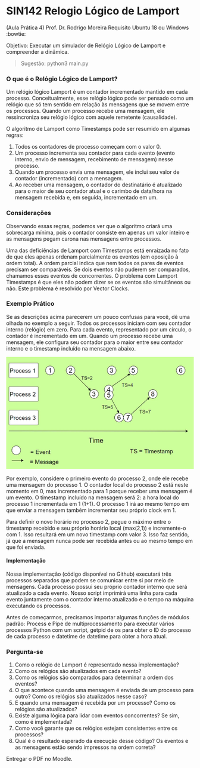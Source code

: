 # SIN142 Relogio Lógico de Lamport

(Aula Prática 4) Prof. Dr. Rodrigo Moreira
Requisito Ubuntu 18 ou Windows :bowtie:

Objetivo: Executar um simulador de Relógio Lógico de Lamport e compreender a dinâmica.

> Sugestão: python3 main.py

### O que é o Relógio Lógico de Lamport?

Um relógio lógico Lamport é um contador incrementado mantido em cada processo. Conceitualmente, esse relógio lógico pode ser pensado como um relógio que só tem sentido em relação às mensagens que se movem entre os processos. Quando um processo recebe uma mensagem, ele ressincroniza seu relógio lógico com aquele remetente (causalidade).

O algoritmo de Lamport como Timestamps pode ser resumido em algumas regras:

1. Todos os contadores de processo começam com o valor 0.
2. Um processo incrementa seu contador para cada evento (evento interno, envio de mensagem, recebimento de mensagem) nesse processo.
3. Quando um processo envia uma mensagem, ele inclui seu valor de contador (incrementado) com a mensagem.
4. Ao receber uma mensagem, o contador do destinatário é atualizado para o maior de seu contador atual e o carimbo de data/hora na mensagem recebida e, em seguida, incrementado em um.


### Considerações

Observando essas regras, podemos ver que o algoritmo criará uma sobrecarga mínima, pois o contador consiste em apenas um valor inteiro e as mensagens pegam carona nas mensagens entre processos.

Uma das deficiências de Lamport com Timestamps está enraizada no fato de que eles apenas ordenam parcialmente os eventos (em oposição à ordem total). A ordem parcial indica que nem todos os pares de eventos precisam ser comparáveis. Se dois eventos não puderem ser comparados, chamamos esses eventos de concorrentes. O problema com Lamport Timestamps é que eles não podem dizer se os eventos são simultâneos ou não. Este problema é resolvido por Vector Clocks.

### Exemplo Prático

Se as descrições acima parecerem um pouco confusas para você, dê uma olhada no exemplo a seguir. Todos os processos iniciam com seu contador interno (relógio) em zero. Para cada evento, representado por um círculo, o contador é incrementado em um. Quando um processo recebe uma mensagem, ele configura seu contador para o maior entre seu contador interno e o timestamp incluído na mensagem abaixo.

![alt text](clock.png)

Por exemplo, considere o primeiro evento do processo 2, onde ele recebe uma mensagem do processo 1. O contador local do processo 2 está neste momento em 0, mas incrementado para 1 porque receber uma mensagem é um evento. O timestamp incluído na mensagem será 2: a hora local do processo 1 incrementada em 1 (1+1). O processo 1 irá ao mesmo tempo em que enviar a mensagem também incrementar seu próprio clock em 1.

Para definir o novo horário no processo 2, pegue o máximo entre o timestamp recebido e seu próprio horário local (max(2,1)) e incremente-o com 1. Isso resultará em um novo timestamp com valor 3. Isso faz sentido, já que a mensagem nunca pode ser recebida antes ou ao mesmo tempo em que foi enviada.

#### Implementação

Nossa implementação (código disponível no Github) executará três processos separados que podem se comunicar entre si por meio de mensagens. Cada processo possui seu próprio contador interno que será atualizado a cada evento. Nosso script imprimirá uma linha para cada evento juntamente com o contador interno atualizado e o tempo na máquina executando os processos.

Antes de começarmos, precisamos importar algumas funções de módulos padrão: Process e Pipe de multiprocessamento para executar vários processos Python com um script, getpid de os para obter o ID do processo de cada processo e datetime de datetime para obter a hora atual.



### Pergunta-se

1. Como o relógio de Lamport é representado nessa implementação?
2. Como os relógios são atualizados em cada evento?
3. Como os relógios são comparados para determinar a ordem dos eventos?
4. O que acontece quando uma mensagem é enviada de um processo para outro? Como os relógios são atualizados nesse caso?
5. E quando uma mensagem é recebida por um processo? Como os relógios são atualizados?
6. Existe alguma lógica para lidar com eventos concorrentes? Se sim, como é implementada?
7. Como você garante que os relógios estejam consistentes entre os processos?
8. Qual é o resultado esperado da execução desse código? Os eventos e as mensagens estão sendo impressos na ordem correta?

Entregar o PDF no Moodle.
